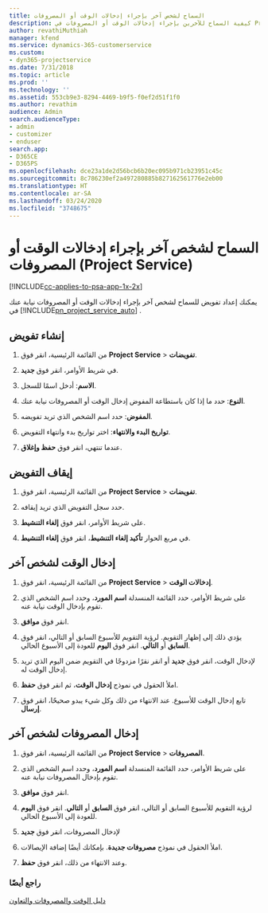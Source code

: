 ```yaml
---
title: السماح لشخص آخر بإجراء إدخالات الوقت أو المصروفات
description: كيفية السماح للآخرين بإجراء إدخالات الوقت أو المصروفات في Project Service
author: revathiMuthiah
manager: kfend
ms.service: dynamics-365-customerservice
ms.custom:
- dyn365-projectservice
ms.date: 7/31/2018
ms.topic: article
ms.prod: ''
ms.technology: ''
ms.assetid: 553cb9e3-8294-4469-b9f5-f0ef2d51f1f0
ms.author: revathim
audience: Admin
search.audienceType:
- admin
- customizer
- enduser
search.app:
- D365CE
- D365PS
ms.openlocfilehash: dce23a1de2d56bcb6b20ec095b971cb23951c45c
ms.sourcegitcommit: 8c786230ef2a497280885b827162561776e2eb00
ms.translationtype: HT
ms.contentlocale: ar-SA
ms.lasthandoff: 03/24/2020
ms.locfileid: "3748675"
---
```

# <a name="allow-someone-else-to-enter-your-time-entry-or-expense-project-service"></a>السماح لشخص آخر بإجراء إدخالات الوقت أو المصروفات (Project Service)

[!INCLUDE[cc-applies-to-psa-app-1x-2x](../includes/cc-applies-to-psa-app-1x-2x.md)]

يمكنك إعداد تفويض للسماح لشخص آخر بإجراء إدخالات الوقت أو المصروفات نيابة عنك في [!INCLUDE[pn_project_service_auto](../includes/pn-project-service-auto.md)] .  
  
## <a name="create-a-delegate"></a>إنشاء تفويض  
  
1.  من القائمة الرئيسية، انقر فوق **Project Service** > **تفويضات**.  
  
2.  في شريط الأوامر، انقر فوق **جديد**.  
  
3. **الاسم**: أدخل اسمًا للسجل.  
  
4. **النوع**: حدد ما إذا كان باستطاعة المفوض إدخال الوقت أو المصروفات نيابة عنك.  
  
5. **المفوض**: حدد اسم الشخص الذي تريد تفويضه.  
  
6. **تواريخ البدء والانتهاء**: اختر تواريخ بدء وانتهاء التفويض.  
  
7.  عندما تنتهي، انقر فوق **حفظ وإغلاق**.  
  
## <a name="turn-off-delegation"></a>إيقاف التفويض  
  
1.  من القائمة الرئيسية، انقر فوق **Project Service** > **تفويضات**.  
  
2.  حدد سجل التفويض الذي تريد إيقافه.  
  
3.  على شريط الأوامر، انقر فوق **إلغاء التنشيط**.  
  
4.  في مربع الحوار **تأكيد إلغاء التنشيط**، انقر فوق **إلغاء التنشيط**.  
  
## <a name="enter-time-for-someone-else"></a>إدخال الوقت لشخص آخر  
  
1.  من القائمة الرئيسية، انقر فوق **Project Service** > **إدخالات الوقت**.  
  
2.  على شريط الأوامر، حدد القائمة المنسدلة **اسم المورد**، وحدد اسم الشخص الذي تقوم بإدخال الوقت نيابة عنه.  
  
3.  انقر فوق **موافق**.  
  
4.  يؤدي ذلك إلى إظهار التقويم. لرؤية التقويم للأسبوع السابق أو التالي، انقر فوق **السابق** أو **التالي**. انقر فوق **اليوم** للعودة إلى الأسبوع الحالي.  
  
5.  لإدخال الوقت، انقر فوق **جديد** أو انقر نقرًا مزدوجًا في التقويم ضمن اليوم الذي تريد إدخال الوقت له.  
  
6.  املأ الحقول في نموذج **إدخال الوقت‬**، ثم انقر فوق **حفظ**.  
  
7.  تابع إدخال الوقت للأسبوع. عند الانتهاء من ذلك وكل شيء يبدو صحيحًا، انقر فوق **إرسال**.  
  
## <a name="enter-expenses-for-someone-else"></a>إدخال المصروفات لشخص آخر  
  
1.  من القائمة الرئيسية، انقر فوق **Project Service** > **المصروفات**.  
  
2.  على شريط الأوامر، حدد القائمة المنسدلة **اسم المورد**، وحدد اسم الشخص الذي تقوم بإدخال المصروفات نيابة عنه.  
  
3.  انقر فوق **موافق**.  
  
4.  لرؤية التقويم للأسبوع السابق أو التالي، انقر فوق **السابق** أو **التالي**. انقر فوق **اليوم** للعودة إلى الأسبوع الحالي.  
  
5.  لإدخال المصروفات، انقر فوق **جديد**  
  
6.  املأ الحقول في نموذج **مصروفات جديدة‬**. بإمكانك أيضًا إضافة الإيصالات.  
  
7.  وعند الانتهاء من ذلك، انقر فوق **حفظ**.  
  
### <a name="see-also"></a>راجع أيضًا  
 [دليل الوقت والمصروفات والتعاون](../project-service/time-expense-collaboration-guide.md)
